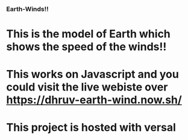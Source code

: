 ### Earth-Winds!!

# This is the model of Earth which shows the speed of the winds!!

# This works on Javascript and you could visit the live webiste over https://dhruv-earth-wind.now.sh/
# This project is hosted with versal 